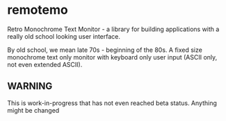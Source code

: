 # remotemo
Retro Monochrome Text Monitor - a library for building applications with a
really old school looking user interface.

By old school, we mean late 70s - beginning of the 80s. A fixed size monochrome
text only monitor with keyboard only user input (ASCII only, not even extended ASCII).

## WARNING
This is work-in-progress that has not even reached beta status. Anything might
be changed
